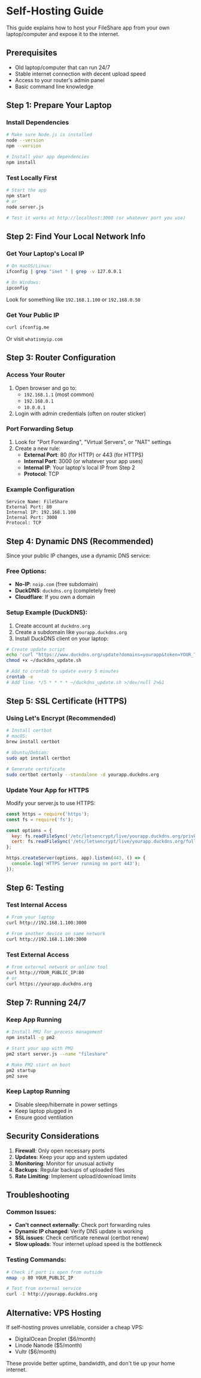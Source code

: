 # Self-Hosting Guide

This guide explains how to host your FileShare app from your own laptop/computer and expose it to the internet.

## Prerequisites

- Old laptop/computer that can run 24/7
- Stable internet connection with decent upload speed
- Access to your router's admin panel
- Basic command line knowledge

## Step 1: Prepare Your Laptop

### Install Dependencies
```bash
# Make sure Node.js is installed
node --version
npm --version

# Install your app dependencies
npm install
```

### Test Locally First
```bash
# Start the app
npm start
# or
node server.js

# Test it works at http://localhost:3000 (or whatever port you use)
```

## Step 2: Find Your Local Network Info

### Get Your Laptop's Local IP
```bash
# On macOS/Linux:
ifconfig | grep "inet " | grep -v 127.0.0.1

# On Windows:
ipconfig
```
Look for something like `192.168.1.100` or `192.168.0.50`

### Get Your Public IP
```bash
curl ifconfig.me
```
Or visit `whatismyip.com`

## Step 3: Router Configuration

### Access Your Router
1. Open browser and go to:
   - `192.168.1.1` (most common)
   - `192.168.0.1`
   - `10.0.0.1`
2. Login with admin credentials (often on router sticker)

### Port Forwarding Setup
1. Look for "Port Forwarding", "Virtual Servers", or "NAT" settings
2. Create a new rule:
   - **External Port**: 80 (for HTTP) or 443 (for HTTPS)
   - **Internal Port**: 3000 (or whatever your app uses)
   - **Internal IP**: Your laptop's local IP from Step 2
   - **Protocol**: TCP

### Example Configuration
```
Service Name: FileShare
External Port: 80
Internal IP: 192.168.1.100
Internal Port: 3000
Protocol: TCP
```

## Step 4: Dynamic DNS (Recommended)

Since your public IP changes, use a dynamic DNS service:

### Free Options:
- **No-IP**: `noip.com` (free subdomain)
- **DuckDNS**: `duckdns.org` (completely free)
- **Cloudflare**: If you own a domain

### Setup Example (DuckDNS):
1. Create account at `duckdns.org`
2. Create a subdomain like `yourapp.duckdns.org`
3. Install DuckDNS client on your laptop:
```bash
# Create update script
echo 'curl "https://www.duckdns.org/update?domains=yourapp&token=YOUR_TOKEN&ip="' > ~/duckdns_update.sh
chmod +x ~/duckdns_update.sh

# Add to crontab to update every 5 minutes
crontab -e
# Add line: */5 * * * * ~/duckdns_update.sh >/dev/null 2>&1
```

## Step 5: SSL Certificate (HTTPS)

### Using Let's Encrypt (Recommended)
```bash
# Install certbot
# macOS:
brew install certbot

# Ubuntu/Debian:
sudo apt install certbot

# Generate certificate
sudo certbot certonly --standalone -d yourapp.duckdns.org
```

### Update Your App for HTTPS
Modify your server.js to use HTTPS:
```javascript
const https = require('https');
const fs = require('fs');

const options = {
  key: fs.readFileSync('/etc/letsencrypt/live/yourapp.duckdns.org/privkey.pem'),
  cert: fs.readFileSync('/etc/letsencrypt/live/yourapp.duckdns.org/fullchain.pem')
};

https.createServer(options, app).listen(443, () => {
  console.log('HTTPS Server running on port 443');
});
```

## Step 6: Testing

### Test Internal Access
```bash
# From your laptop
curl http://192.168.1.100:3000

# From another device on same network
curl http://192.168.1.100:3000
```

### Test External Access
```bash
# From external network or online tool
curl http://YOUR_PUBLIC_IP:80
# or
curl https://yourapp.duckdns.org
```

## Step 7: Running 24/7

### Keep App Running
```bash
# Install PM2 for process management
npm install -g pm2

# Start your app with PM2
pm2 start server.js --name "fileshare"

# Make PM2 start on boot
pm2 startup
pm2 save
```

### Keep Laptop Running
- Disable sleep/hibernate in power settings
- Keep laptop plugged in
- Ensure good ventilation

## Security Considerations

1. **Firewall**: Only open necessary ports
2. **Updates**: Keep your app and system updated
3. **Monitoring**: Monitor for unusual activity
4. **Backups**: Regular backups of uploaded files
5. **Rate Limiting**: Implement upload/download limits

## Troubleshooting

### Common Issues:
- **Can't connect externally**: Check port forwarding rules
- **Dynamic IP changed**: Verify DNS update is working  
- **SSL issues**: Check certificate renewal (certbot renew)
- **Slow uploads**: Your internet upload speed is the bottleneck

### Testing Commands:
```bash
# Check if port is open from outside
nmap -p 80 YOUR_PUBLIC_IP

# Test from external service
curl -I http://yourapp.duckdns.org
```

## Alternative: VPS Hosting

If self-hosting proves unreliable, consider a cheap VPS:
- DigitalOcean Droplet ($6/month)
- Linode Nanode ($5/month)  
- Vultr ($6/month)

These provide better uptime, bandwidth, and don't tie up your home internet.